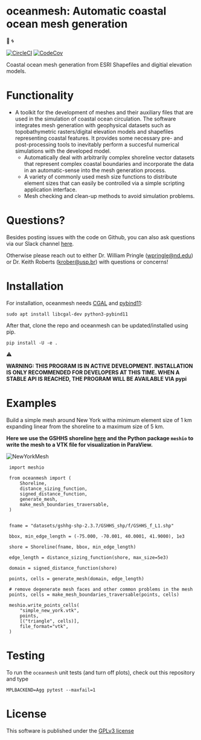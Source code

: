 oceanmesh: Automatic coastal ocean mesh generation
=====================================================
:ocean: :cyclone:

[![CircleCI](https://circleci.com/gh/circleci/circleci-docs.svg?style=svg)](https://circleci.com/gh/CHLNDDEV/oceanmesh)
[![CodeCov](https://codecov.io/gh/CHLNDDEV/oceanmesh/branch/master/graph/badge.svg)](https://codecov.io/gh/CHLNDDEV/oceanmesh)



Coastal ocean mesh generation from ESRI Shapefiles and digitial elevation models.


Functionality
=============


* A toolkit for the development of meshes and their auxiliary files that are used in the simulation of coastal ocean circulation. The software integrates mesh generation with geophysical datasets such as topobathymetric rasters/digital elevation models and shapefiles representing coastal features. It provides some necessary pre- and post-processing tools to inevitably perform a succesful numerical simulations with the developed model.
    * Automatically deal with arbitrarily complex shoreline vector datasets that represent complex coastal boundaries and incorporate the data in an automatic-sense into the mesh generation process.
    * A variety of commonly used mesh size functions to distribute element sizes that can easily be controlled via a simple scripting application interface.
    * Mesh checking and clean-up methods to avoid simulation problems.

Questions?
============

Besides posting issues with the code on Github, you can also ask questions via our Slack channel [here](https://join.slack.com/t/oceanmesh2d/shared_invite/zt-hcu2nag7-NUBw52cxxlYupLrc1hqvhw).

Otherwise please reach out to either Dr. William Pringle (wpringle@nd.edu) or Dr. Keith Roberts (krober@usp.br) with questions or concerns!

Installation
============

For installation, oceanmesh needs [CGAL](https://www.cgal.org/) and
[pybind11](https://github.com/pybind/pybind11):

    sudo apt install libcgal-dev python3-pybind11

After that, clone the repo and oceanmesh can be updated/installed using pip.

    pip install -U -e .

:warning:

**WARNING: THIS PROGRAM IS IN ACTIVE DEVELOPMENT. INSTALLATION IS ONLY RECOMMENDED FOR DEVELOPERS AT THIS TIME. WHEN A STABLE API IS REACHED, THE PROGRAM WILL BE AVAILABLE VIA pypi**

Examples
==========

Build a simple mesh around New York witha minimum element size of 1 km expanding linear from the shoreline to a maximum size of 5 km.


**Here we use the GSHHS shoreline [here](http://www.soest.hawaii.edu/pwessel/gshhg/gshhg-shp-2.3.7.zip) and the Python package `meshio` to write the mesh to a VTK file for visualization in ParaView.**

![NewYorkMesh](https://user-images.githubusercontent.com/18619644/102819581-7587b600-43b2-11eb-9410-fbf3cadf95b9.png)


```
 import meshio

 from oceanmesh import (
     Shoreline,
     distance_sizing_function,
     signed_distance_function,
     generate_mesh,
     make_mesh_boundaries_traversable,
 )


 fname = "datasets/gshhg-shp-2.3.7/GSHHS_shp/f/GSHHS_f_L1.shp"

 bbox, min_edge_length = (-75.000, -70.001, 40.0001, 41.9000), 1e3

 shore = Shoreline(fname, bbox, min_edge_length)

 edge_length = distance_sizing_function(shore, max_size=5e3)

 domain = signed_distance_function(shore)

 points, cells = generate_mesh(domain, edge_length)

 # remove degenerate mesh faces and other common problems in the mesh
 points, cells = make_mesh_boundaries_traversable(points, cells)

 meshio.write_points_cells(
     "simple_new_york.vtk",
     points,
     [("triangle", cells)],
     file_format="vtk",
 )
```

Testing
============

To run the `oceanmesh` unit tests (and turn off plots), check out this repository and type
```
MPLBACKEND=Agg pytest --maxfail=1
```


License
=======

This software is published under the [GPLv3 license](https://www.gnu.org/licenses/gpl-3.0.en.html)

